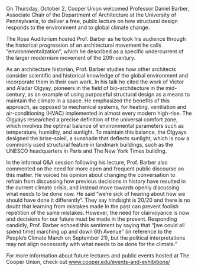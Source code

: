 On Thursday, October 2, Cooper Union welcomed Professor Daniel Barber, Associate Chair of the Department of Architecture at the University of Pennsylvania, to deliver a free, public lecture on how structural design responds to the environment and to global climate change.

The Rose Auditorium hosted Prof. Barber as he took his audience through the historical progression of an architectural movement he calls “environmentalization”, which he described as a specific undercurrent of the larger modernism movement of the 20th century.

As an architecture historian, Prof. Barber studies how other architects consider scientific and historical knowledge of the global environment and incorporate them in their own work. In his talk he cited the work of Victor and Aladar Olgyay, pioneers in the field of bio-architecture in the mid-century, as an example of using purposeful structural design as a means to maintain the climate in a space. He emphasized the benefits of this approach, as opposed to mechanical systems, for heating, ventilation and air-conditioning (HVAC) implemented in almost every modern high-rise. The Olgyays researched a precise definition of the universal comfort zone, which involves the optimal balance of environmental parameters such as temperature, humidity, and sunlight. To maintain this balance, the Olgyays designed the brise-soleil, a sunshade that deflects sunlight, which is now a commonly used structural feature in landmark buildings, such as the UNESCO headquarters in Paris and The New York Times building.

In the informal Q&A session following his lecture, Prof. Barber also commented on the need for more open and frequent public discourse on this matter. He voiced his opinion about changing the conversation to refrain from discussing how previous decisions in history have resulted in the current climate crisis, and instead move towards openly discussing what needs to be done now. He said “we’re sick of hearing about how we should have done it differently”. They say hindsight is 20/20 and there is no doubt that learning from mistakes made in the past can prevent foolish repetition of the same mistakes. However, the need for clairvoyance is now and decisions for our future must be made in the present. Responding candidly, Prof. Barber echoed this sentiment by saying that “[we could all spend time] marching up and down 6th Avenue” (in reference to the People’s Climate March on September 21), but the political interpretations may not align necessarily with what needs to be done for the climate.”

For more information about future lectures and public events hosted at The Cooper Union, check out www.cooper.edu/events-and-exhibitions/
